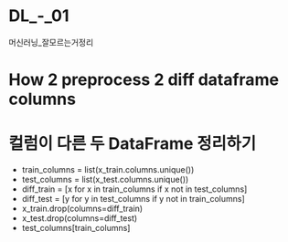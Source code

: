 # DL_-_01
머신러닝_잘모르는거정리
# How 2 preprocess 2 diff dataframe columns
# 컬럼이 다른 두 DataFrame 정리하기

- train_columns = list(x_train.columns.unique())
- test_columns = list(x_test.columns.unique())
- diff_train = [x for x in train_columns if x not in test_columns]
- diff_test = [y for y in test_columns if y not in train_columns]
- x_train.drop(columns=diff_train)
- x_test.drop(columns=diff_test)
- test_columns[train_columns]
